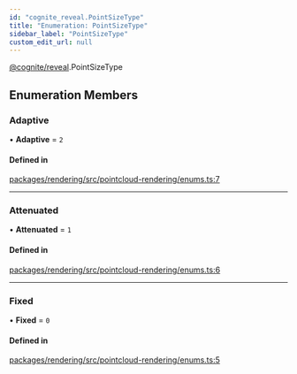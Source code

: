 ```yaml
---
id: "cognite_reveal.PointSizeType"
title: "Enumeration: PointSizeType"
sidebar_label: "PointSizeType"
custom_edit_url: null
---
```


[@cognite/reveal](../modules/cognite_reveal.md).PointSizeType

## Enumeration Members

### Adaptive

• **Adaptive** = ``2``

#### Defined in

[packages/rendering/src/pointcloud-rendering/enums.ts:7](https://github.com/cognitedata/reveal/blob/09f51630/viewer/packages/rendering/src/pointcloud-rendering/enums.ts#L7)

___

### Attenuated

• **Attenuated** = ``1``

#### Defined in

[packages/rendering/src/pointcloud-rendering/enums.ts:6](https://github.com/cognitedata/reveal/blob/09f51630/viewer/packages/rendering/src/pointcloud-rendering/enums.ts#L6)

___

### Fixed

• **Fixed** = ``0``

#### Defined in

[packages/rendering/src/pointcloud-rendering/enums.ts:5](https://github.com/cognitedata/reveal/blob/09f51630/viewer/packages/rendering/src/pointcloud-rendering/enums.ts#L5)
